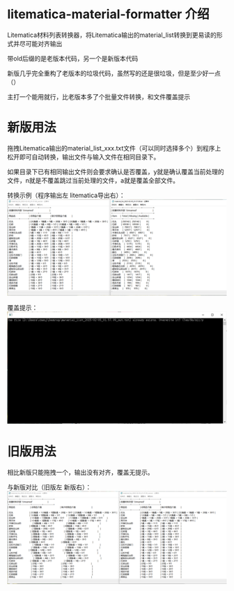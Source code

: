 # litematica-material-formatter 介绍
Litematica材料列表转换器，将Litematica输出的material_list转换到更易读的形式并尽可能对齐输出

带old后缀的是老版本代码，另一个是新版本代码

新版几乎完全重构了老版本的垃圾代码，虽然写的还是很垃圾，但是至少好一点（）

主打一个能用就行，比老版本多了个批量文件转换，和文件覆盖提示

# 新版用法
拖拽Litematica输出的material_list_xxx.txt文件（可以同时选择多个）到程序上松开即可自动转换，输出文件与输入文件在相同目录下。

如果目录下已有相同输出文件则会要求确认是否覆盖，y就是确认覆盖当前处理的文件，n就是不覆盖跳过当前处理的文件，a就是覆盖全部文件。

转换示例（程序输出左 litematica导出右）：
![转换示例](https://github.com/chenjunfu2/litematica-material-formatter/blob/main/%E8%BD%AC%E6%8D%A2%E7%A4%BA%E4%BE%8B.png)

覆盖提示：
![覆盖提示](https://github.com/chenjunfu2/litematica-material-formatter/blob/main/%E8%A6%86%E7%9B%96%E6%8F%90%E7%A4%BA.png)

# 旧版用法
相比新版只能拖拽一个，输出没有对齐，覆盖无提示。

与新版对比（旧版左 新版右）：
![对比输出](https://github.com/chenjunfu2/litematica-material-formatter/blob/main/%E6%97%A7%E7%89%88%E8%BE%93%E5%87%BA%E4%B8%8E%E6%96%B0%E7%89%88%E8%BE%93%E5%87%BA.png)

